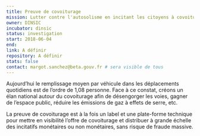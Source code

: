 ```yaml
---
title: Preuve de covoiturage
mission: Lutter contre l'autosolisme en incitant les citoyens à covoiturer
owner: DINSIC
incubator: dinsic 
status: investigation
start: 2018-06-04 
end: 
link: A définir
repository: A définir 
stats: false
contact: margot.sanchez@beta.gouv.fr # sera visible de tous
---
```


Aujourd’hui le remplissage moyen par véhicule dans les déplacements quotidiens est de l’ordre de 1,08 personne. Face à ce constat, créons un élan national autour du covoiturage afin de désengorger les voies, gagner de l’espace public, réduire les émissions de gaz à effets de serre, etc.
 
La preuve de covoiturage est à la fois un label et une plate-forme technique pour mettre en visibilité l’offre de covoiturage et distribuer à grande échelle des incitatifs monétaires ou non monétaires, sans risque de fraude massive. 

